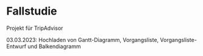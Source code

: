 # Fallstudie
Projekt für TripAdvisor


03.03.2023: Hochladen von Gantt-Diagramm, Vorgangsliste, Vorgangsliste-Entwurf und Balkendiagramm
